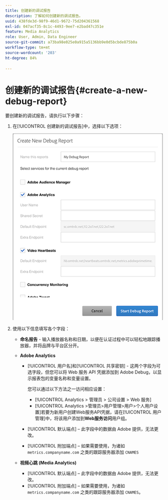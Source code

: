 ```yaml
---
title: 创建新的调试报告
description: 了解如何创建新的调试报告。
uuid: 438fde3d-98f9-46d1-9672-75d204361568
exl-id: 047acf35-8c1c-4493-9ee7-e2bad47c351e
feature: Media Analytics
role: User, Admin, Data Engineer
source-git-commit: a73ba98e025e0a915a5136bb9e0d5bcbde875b0a
workflow-type: tm+mt
source-wordcount: '203'
ht-degree: 84%

---
```


# 创建新的调试报告{#create-a-new-debug-report}

要创建新的调试报告，请执行以下步骤：

1. 在[!UICONTROL 创建新的调试报告]中，选择以下选项：

   ![](assets/create-new-debug-report.png)

1. 使用以下信息填写各个字段：

   * **命名报告** - 输入播放器名称和日期，以便在认证过程中可以轻松地跟踪播放器，并将品牌与平台区分开。
   * **Adobe Analytics**

      * [!UICONTROL 用户名]和[!UICONTROL 共享密钥] - 这两个字段为可选字段，但您可以将 Web 服务 API 凭据添加到 Adobe Debug，以显示报表包的变量名称和变量设置。

        您可以通过以下方法之一访问相应设置：

         * [!UICONTROL Analytics > 管理员 > 公司设置 > Web 服务]
         * [!UICONTROL Analytics >管理员>用户管理>用户>个人用户设置]若要为新用户创建Web服务API凭据，请在[!UICONTROL 用户管理]中，将该用户添加到&#x200B;**Web服务访问**&#x200B;用户组。

      * [!UICONTROL 默认端点] – 此字段中的数据由 Adobe 提供，无法更改。
      * [!UICONTROL 附加端点] – 如果需要使用，为诸如 `metrics.companyname.com` 之类的跟踪服务器添加 `CNAMES`

   * **视频心跳 (Media Analytics)**

      * [!UICONTROL 默认端点] – 此字段中的数据由 Adobe 提供，无法更改。
      * [!UICONTROL 附加端点] – 如果需要使用，为诸如 `metrics.companyname.com` 之类的跟踪服务器添加 `CNAMES`。
